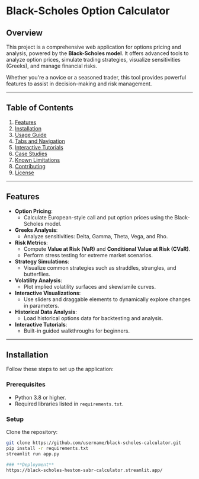# **Black-Scholes Option Calculator**

## **Overview**
This project is a comprehensive web application for options pricing and analysis, powered by the **Black-Scholes model**. It offers advanced tools to analyze option prices, simulate trading strategies, visualize sensitivities (Greeks), and manage financial risks.

Whether you're a novice or a seasoned trader, this tool provides powerful features to assist in decision-making and risk management.

---

## **Table of Contents**
1. [Features](#features)
2. [Installation](#installation)
3. [Usage Guide](#usage-guide)
4. [Tabs and Navigation](#tabs-and-navigation)
5. [Interactive Tutorials](#interactive-tutorials)
6. [Case Studies](#case-studies)
7. [Known Limitations](#known-limitations)
8. [Contributing](#contributing)
9. [License](#license)

---

## **Features**
- **Option Pricing**:
  - Calculate European-style call and put option prices using the Black-Scholes model.
- **Greeks Analysis**:
  - Analyze sensitivities: Delta, Gamma, Theta, Vega, and Rho.
- **Risk Metrics**:
  - Compute **Value at Risk (VaR)** and **Conditional Value at Risk (CVaR)**.
  - Perform stress testing for extreme market scenarios.
- **Strategy Simulations**:
  - Visualize common strategies such as straddles, strangles, and butterflies.
- **Volatility Analysis**:
  - Plot implied volatility surfaces and skew/smile curves.
- **Interactive Visualizations**:
  - Use sliders and draggable elements to dynamically explore changes in parameters.
- **Historical Data Analysis**:
  - Load historical options data for backtesting and analysis.
- **Interactive Tutorials**:
  - Built-in guided walkthroughs for beginners.

---

## **Installation**
Follow these steps to set up the application:

### **Prerequisites**
- Python 3.8 or higher.
- Required libraries listed in `requirements.txt`.

### **Setup**
Clone the repository:
   ```bash
   git clone https://github.com/username/black-scholes-calculator.git
   pip install -r requirements.txt
   streamlit run app.py

### **Deployment**
https://black-scholes-heston-sabr-calculator.streamlit.app/
